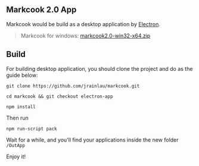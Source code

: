 Markcook 2.0 App
---
Markcook would be build as a desktop application by [Electron](http://electron.atom.io/).

> Markcook for windows: [markcook2.0-win32-x64.zip](https://coding.net/s/2138109d-89e4-4791-ac02-eeb2d4294b3e)

## Build
For building desktop application, you should clone the project and do as the guide below:
```
git clone https://github.com/jrainlau/markcook.git

cd markcook && git checkout electron-app

npm install
```
Then run
```
npm run-script pack
```
Wait for a while, and you'll find your applications inside the new folder `/OutApp`

Enjoy it!

